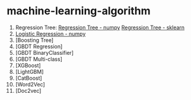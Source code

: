 # machine-learning-algorithm

1. Regression Tree: [Regression Tree - numpy](./Regression_Tree.py)  [Regression Tree - sklearn](./Regression_Tree_sklearn.py)
1. [Logistic Regression - numpy](./Logistic_Regression.py) 
1. [Boosting Tree]
1. [GBDT Regression]
1. [GBDT BinaryClassifier]
1. [GBDT Multi-class]
1. [XGBoost]
1. [LightGBM]
1. [CatBoost]
1. [Word2Vec]
1. [Doc2vec]
